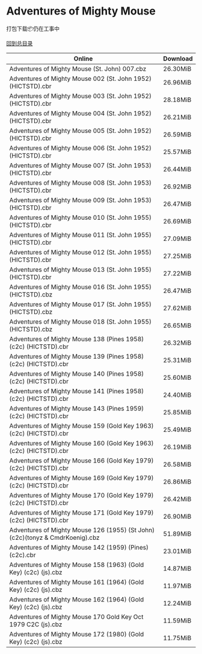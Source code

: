 # Adventures of Mighty Mouse

打包下载📦仍在工事中

[回到总目录](/Catalogs.md)







Online | Download
--- | ---
Adventures of Mighty Mouse (St. John) 007.cbz | 26.30MiB
Adventures of Mighty Mouse 002 (St. John 1952)(HICTSTD).cbr | 26.96MiB
Adventures of Mighty Mouse 003 (St. John 1952)(HICTSTD).cbr | 28.18MiB
Adventures of Mighty Mouse 004 (St. John 1952)(HICTSTD).cbr | 26.21MiB
Adventures of Mighty Mouse 005 (St. John 1952)(HICTSTD).cbr | 26.59MiB
Adventures of Mighty Mouse 006 (St. John 1952)(HICTSTD).cbr | 25.57MiB
Adventures of Mighty Mouse 007 (St. John 1953)(HICTSTD).cbr | 26.44MiB
Adventures of Mighty Mouse 008 (St. John 1953)(HICTSTD).cbr | 26.92MiB
Adventures of Mighty Mouse 009 (St. John 1953)(HICTSTD).cbr | 26.47MiB
Adventures of Mighty Mouse 010 (St. John 1955)(HICTSTD).cbr | 26.69MiB
Adventures of Mighty Mouse 011 (St. John 1955)(HICTSTD).cbr | 27.09MiB
Adventures of Mighty Mouse 012 (St. John 1955)(HICTSTD).cbr | 27.25MiB
Adventures of Mighty Mouse 013 (St. John 1955)(HICTSTD).cbr | 27.22MiB
Adventures of Mighty Mouse 016 (St. John 1955)(HICTSTD).cbz | 26.47MiB
Adventures of Mighty Mouse 017 (St. John 1955)(HICTSTD).cbz | 27.62MiB
Adventures of Mighty Mouse 018 (St. John 1955)(HICTSTD).cbz | 26.65MiB
Adventures of Mighty Mouse 138 (Pines 1958) (c2c) (HICTSTD).cbr | 26.32MiB
Adventures of Mighty Mouse 139 (Pines 1958) (c2c) (HICTSTD).cbr | 25.31MiB
Adventures of Mighty Mouse 140 (Pines 1958) (c2c) (HICTSTD).cbr | 25.60MiB
Adventures of Mighty Mouse 141 (Pines 1958) (c2c) (HICTSTD).cbr | 24.40MiB
Adventures of Mighty Mouse 143 (Pines 1959) (c2c) (HICTSTD).cbr | 25.85MiB
Adventures of Mighty Mouse 159 (Gold Key 1963) (c2c) (HICTSTD).cbr | 25.49MiB
Adventures of Mighty Mouse 160 (Gold Key 1963) (c2c) (HICTSTD).cbr | 26.19MiB
Adventures of Mighty Mouse 166 (Gold Key 1979) (c2c) (HICTSTD).cbr | 26.58MiB
Adventures of Mighty Mouse 169 (Gold Key 1979) (c2c) (HICTSTD).cbr | 26.86MiB
Adventures of Mighty Mouse 170 (Gold Key 1979) (c2c) (HICTSTD).cbr | 26.42MiB
Adventures of Mighty Mouse 171 (Gold Key 1979) (c2c) (HICTSTD).cbr | 26.90MiB
Adventures of Mighty Mouse 126 (1955) (St John)(c2c)(tonyz & CmdrKoenig).cbz | 51.89MiB
Adventures of Mighty Mouse 142 (1959) (Pines) (c2c).cbr | 23.01MiB
Adventures of Mighty Mouse 158 (1963) (Gold Key) (c2c) (js).cbz | 14.87MiB
Adventures of Mighty Mouse 161 (1964) (Gold Key) (c2c) (js).cbz | 11.97MiB
Adventures of Mighty Mouse 162 (1964) (Gold Key) (c2c) (js).cbz | 12.24MiB
Adventures of Mighty Mouse 170 Gold Key Oct 1979 C2C (js).cbz | 11.59MiB
Adventures of Mighty Mouse 172 (1980) (Gold Key) (c2c) (js).cbz | 11.75MiB
